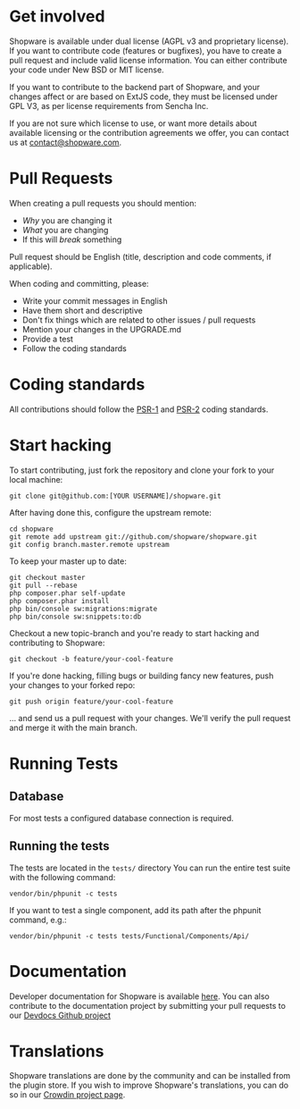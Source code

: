 # Get involved

Shopware is available under dual license (AGPL v3 and proprietary license). If you want to contribute code (features or bugfixes), you have to create a pull request and include valid license information. You can either contribute your code under New BSD or MIT license.

If you want to contribute to the backend part of Shopware, and your changes affect or are based on ExtJS code, they must be licensed under GPL V3, as per license requirements from Sencha Inc.

If you are not sure which license to use, or want more details about available licensing or the contribution agreements we offer, you can contact us at <contact@shopware.com>.


# Pull Requests

When creating a pull requests you should mention:

 * *Why* you are changing it
 * *What* you are changing
 * If this will *break* something

Pull request should be English (title, description and code comments, if applicable).

When coding and committing, please:

 * Write your commit messages in English
 * Have them short and descriptive
 * Don't fix things which are related to other issues / pull requests
 * Mention your changes in the UPGRADE.md
 * Provide a test
 * Follow the coding standards


# Coding standards
All contributions should follow the [PSR-1](https://github.com/php-fig/fig-standards/blob/master/accepted/PSR-1-basic-coding-standard.md) and [PSR-2](https://github.com/php-fig/fig-standards/blob/master/accepted/PSR-2-coding-style-guide.md) coding
standards.


# Start hacking

To start contributing, just fork the repository and clone your fork to your local machine:

    git clone git@github.com:[YOUR USERNAME]/shopware.git

After having done this, configure the upstream remote:

    cd shopware
    git remote add upstream git://github.com/shopware/shopware.git
    git config branch.master.remote upstream

To keep your master up to date:

    git checkout master
    git pull --rebase
    php composer.phar self-update
    php composer.phar install
    php bin/console sw:migrations:migrate
    php bin/console sw:snippets:to:db

Checkout a new topic-branch and you're ready to start hacking and contributing to Shopware:

    git checkout -b feature/your-cool-feature

If you're done hacking, filling bugs or building fancy new features, push your changes to your forked repo:

    git push origin feature/your-cool-feature


... and send us a pull request with your changes. We'll verify the pull request and merge it with the main branch.

# Running Tests

## Database
For most tests a configured database connection is required.

## Running the tests
The tests are located in the `tests/` directory
You can run the entire test suite with the following command:

    vendor/bin/phpunit -c tests

If you want to test a single component, add its path after the phpunit command, e.g.:

    vendor/bin/phpunit -c tests tests/Functional/Components/Api/

# Documentation

Developer documentation for Shopware is available [here](https://developers.shopware.com/). You can also contribute to the documentation project by submitting your pull requests to our [Devdocs Github project](https://github.com/shopware/devdocs)

# Translations

Shopware translations are done by the community and can be installed from the plugin store. If you wish to improve Shopware's translations, you can do so in our [Crowdin project page](https://crowdin.com/project/shopware).
